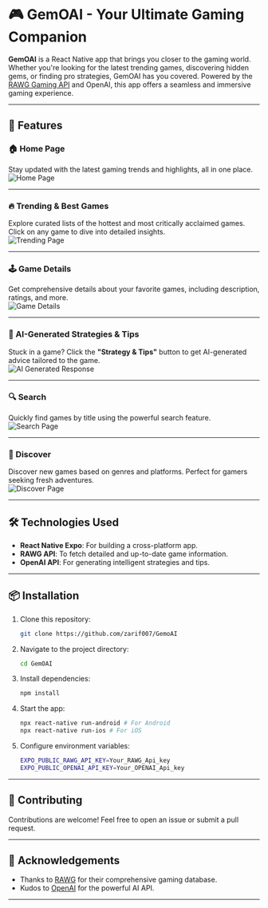 # 🎮 GemOAI - Your Ultimate Gaming Companion

**GemOAI** is a React Native app that brings you closer to the gaming world. Whether you're looking for the latest trending games, discovering hidden gems, or finding pro strategies, GemOAI has you covered. Powered by the [RAWG Gaming API](https://rawg.io/apidocs) and OpenAI, this app offers a seamless and immersive gaming experience.

---

## 🚀 Features

### 🏠 Home Page

Stay updated with the latest gaming trends and highlights, all in one place.  
![Home Page](https://i.ibb.co.com/VYd7T8J/Screenshot-20250113-180405.png)

---

### 🔥 Trending & Best Games

Explore curated lists of the hottest and most critically acclaimed games. Click on any game to dive into detailed insights.  
![Trending Page](https://i.ibb.co.com/TcGjx5H/Screenshot-20250113-180432.png)

---

### 🕹️ Game Details

Get comprehensive details about your favorite games, including description, ratings, and more.  
![Game Details](https://i.ibb.co.com/JmHLFbS/Screenshot-20250113-180333.png)

---

### 🤖 AI-Generated Strategies & Tips

Stuck in a game? Click the **"Strategy & Tips"** button to get AI-generated advice tailored to the game.  
![AI Generated Response](https://i.ibb.co.com/3kH2Nwk/Screenshot-20250113-180549.png)

---

### 🔍 Search

Quickly find games by title using the powerful search feature.  
![Search Page](https://i.ibb.co.com/TwwgyQc/Screenshot-20250113-180455.png)

---

### 🌌 Discover

Discover new games based on genres and platforms. Perfect for gamers seeking fresh adventures.  
![Discover Page](https://i.ibb.co.com/ZfxKZ8K/Screenshot-20250113-180608.png)

---

## 🛠️ Technologies Used

- **React Native Expo**: For building a cross-platform app.
- **RAWG API**: To fetch detailed and up-to-date game information.
- **OpenAI API**: For generating intelligent strategies and tips.

---

## 📦 Installation

1. Clone this repository:
   ```bash
   git clone https://github.com/zarif007/GemoAI
   ```
2. Navigate to the project directory:
   ```bash
   cd GemOAI
   ```
3. Install dependencies:
   ```bash
   npm install
   ```
4. Start the app:
   ```bash
   npx react-native run-android # For Android
   npx react-native run-ios # For iOS
   ```
5. Configure environment variables:
   ```bash
   EXPO_PUBLIC_RAWG_API_KEY=Your_RAWG_Api_key
   EXPO_PUBLIC_OPENAI_API_KEY=Your_OPENAI_Api_key
   ```

---

## 🤝 Contributing

Contributions are welcome! Feel free to open an issue or submit a pull request.

---

## 🌟 Acknowledgements

- Thanks to [RAWG](https://rawg.io/) for their comprehensive gaming database.
- Kudos to [OpenAI](https://openai.com/) for the powerful AI API.

---
